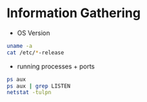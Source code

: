# Information Gathering

- OS Version
```bash
uname -a
cat /etc/*-release
```

- running processes + ports
```bash
ps aux
ps aux | grep LISTEN
netstat -tulpn
```